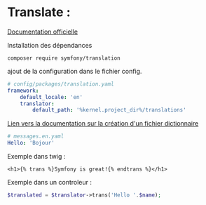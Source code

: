 # Translate :

[Documentation officielle](https://symfony.com/doc/current/translation.html)

Installation des dépendances
```
composer require symfony/translation
```
ajout de la configuration dans le fichier config.

```yaml
# config/packages/translation.yaml
framework:
    default_locale: 'en'
    translator:
        default_path: '%kernel.project_dir%/translations'
```

[Lien vers la documentation sur la création d'un fichier dictionnaire ](https://symfony.com/doc/current/translation/message_format.html)

```yaml
# messages.en.yaml
Hello: 'Bojour'
```

Exemple dans twig :
```twig
<h1>{% trans %}Symfony is great!{% endtrans %}</h1>
```

Exemple dans un controleur :

```php
$translated = $translator->trans('Hello '.$name);
```
